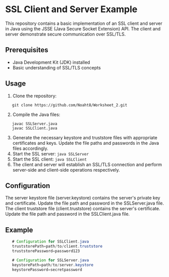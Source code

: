 # SSL Client and Server Example

This repository contains a basic implementation of an SSL client and server in Java using the JSSE (Java Secure Socket Extension) API. The client and server demonstrate secure communication over SSL/TLS.

## Prerequisites

- Java Development Kit (JDK) installed
- Basic understanding of SSL/TLS concepts

## Usage

1. Clone the repository:

```shell
   git clone https://github.com/Noaht8/Worksheet_2.git 
```
2. Compile the Java files:
```
   javac SSLServer.java
   javac SSLClient.java
```
3. Generate the necessary keystore and truststore files with appropriate certificates and keys. Update the file paths and passwords in the Java files accordingly.
4. Start the SSL server:
`
   java SSLServer
`
5. Start the SSL client:
`
   java SSLClient
`
6. The client and server will establish an SSL/TLS connection and perform server-side and client-side operations respectively.

## Configuration
The server keystore file (server.keystore) contains the server's private key and certificate. Update the file path and password in the SSLServer.java file.
The client truststore file (client.truststore) contains the server's certificate. Update the file path and password in the SSLClient.java file.

## Example
```java
   # Configuration for SSLClient.java
   truststorePath=path/to/client.truststore
   truststorePassword=password123

   # Configuration for SSLServer.java
   keystorePath=path/to/server.keystore
   keystorePassword=secretpassword
```


